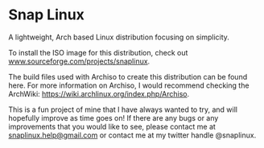 # Snap Linux
A lightweight, Arch based Linux distribution focusing on simplicity.

To install the ISO image for this distribution, check out www.sourceforge.com/projects/snaplinux.

The build files used with Archiso to create this distribution can be found here. For more information on Archiso, I would recommend checking the ArchWiki: https://wiki.archlinux.org/index.php/Archiso.

This is a fun project of mine that I have always wanted to try, and will hopefully improve as time goes on! If there are any bugs or any improvements that you would like to see, please contact me at snaplinux.help@gmail.com or contact me at my twitter handle @snaplinux.
